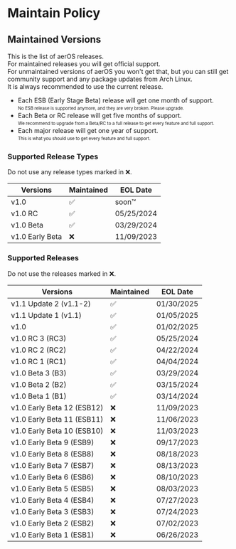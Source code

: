 # Maintain Policy

## Maintained Versions

This is the list of aerOS releases.<br>
For maintained releases you will get official support.<br>
For unmaintained versions of aerOS you won't get that, but you can still get community support and any package updates from Arch Linux.<br>
It is always recommended to use the current release.

* Each ESB (Early Stage Beta) release will get one month of support.<br>
<sub><sup>No ESB release is supported anymore, and they are very broken. Please upgrade.</sub></sup>
* Each Beta or RC release will get five months of support.<br>
<sub><sup>We recommend to upgrade from a Beta/RC to a full release to get every feature and full support.</sub></sup>
* Each major release will get one year of support.<br>
<sub><sup>This is what you should use to get every feature and full support.</sub></sup>

### Supported Release Types
Do not use any release types marked in ❌.

| Versions            | Maintained          | EOL Date            |
| ------------------- | ------------------- | ------------------- | 
| v1.0                | ✅                 | soon™               |
| v1.0 RC             | ✅                 | 05/25/2024          |
| v1.0 Beta           | ✅                 | 03/29/2024          |
| v1.0 Early Beta     | ❌                 | 11/09/2023          |

### Supported Releases
Do not use the releases marked in ❌.

| Versions                     | Maintained          | EOL Date            |
| ---------------------------- | ------------------- | ------------------- | 
| v1.1 Update 2 (v1.1-2)       | ✅                 | 01/30/2025          |
| v1.1 Update 1 (v1.1)         | ✅                 | 01/05/2025          |
| v1.0                         | ✅                 | 01/02/2025          |
| v1.0 RC 3 (RC3)              | ✅                 | 05/25/2024          |
| v1.0 RC 2 (RC2)              | ✅                 | 04/22/2024          |
| v1.0 RC 1 (RC1)              | ✅                 | 04/04/2024          |
| v1.0 Beta 3 (B3)             | ✅                 | 03/29/2024          |
| v1.0 Beta 2 (B2)             | ✅                 | 03/15/2024          |
| v1.0 Beta 1 (B1)             | ✅                 | 03/14/2024          |
| v1.0 Early Beta 12 (ESB12)   | ❌                 | 11/09/2023          |
| v1.0 Early Beta 11 (ESB11)   | ❌                 | 11/06/2023          |
| v1.0 Early Beta 10 (ESB10)   | ❌                 | 11/03/2023          |
| v1.0 Early Beta 9 (ESB9)     | ❌                 | 09/17/2023          |
| v1.0 Early Beta 8 (ESB8)     | ❌                 | 08/18/2023          |
| v1.0 Early Beta 7 (ESB7)     | ❌                 | 08/13/2023          |
| v1.0 Early Beta 6 (ESB6)     | ❌                 | 08/10/2023          |
| v1.0 Early Beta 5 (ESB5)     | ❌                 | 08/03/2023          |
| v1.0 Early Beta 4 (ESB4)     | ❌                 | 07/27/2023          |
| v1.0 Early Beta 3 (ESB3)     | ❌                 | 07/24/2023          |
| v1.0 Early Beta 2 (ESB2)     | ❌                 | 07/02/2023          |
| v1.0 Early Beta 1 (ESB1)     | ❌                 | 06/26/2023          |
